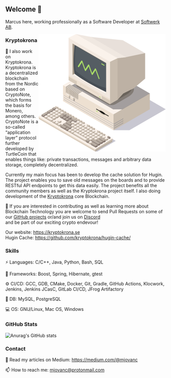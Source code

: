 ## Welcome 👋

Marcus here, working professionally as a Software Developer at [Softwerk AB](https://github.com/softwerkab).

<a href="https://kryptokrona.se/">
    <img src="./xkr-mining-400x369.png" width="400" align="right">
</a>

### Kryptokrona

🔭 I also work on Kryptokrona. Kryptokrona is a decentralized blockchain from the Nordic based on CryptoNote, which forms the basis for Monero, among others. CryptoNote is a so-called “application layer” protocol further developed by TurtleCoin that enables things like: private transactions, messages and arbitrary data storage, completely decentralized.

Currently my main focus has been to develop the cache solution for Hugin. The project enables you to save old messages on the boards and to provide RESTful API endpoints to get this data easily. The project benefits all the community members as well as the Kryptokrona project itself. I also doing development of the [Kryptokrona](https://github.com/kryptokrona/kryptokrona) core Blockchain.

🌱 If you are interested in contributing as well as learning more about Blockchain Technology you are welcome to send Pull Requests on some of our [GitHub projects](https://github.com/kryptokrona/) or/and join us on [Discord](https://discord.gg/mkRpVgDubC) \
and be part of our exciting crypto endevour!

Our website: https://kryptokrona.se \
Hugin Cache: https://github.com/kryptokrona/hugin-cache/

### Skills

⚡ Languages: C/C++, Java, Python, Bash, SQL

🔌 Frameworks: Boost, Spring, Hibernate, gtest

⚙️ CI/CD: GCC, GDB, CMake, Docker, Git, Gradle, GitHub Actions, Klocwork, Jenkins, Jenkins JCasC, GitLab CI/CD, JFrog Artifactory

💾 DB: MySQL, PostgreSQL

💻 OS: GNU/Linux, Mac OS, Windows


### GitHub Stats

![Anurag's GitHub stats](https://github-readme-stats.vercel.app/api?username=mjovanc&show_icons=true&theme=default)

### Contact

🔮 Read my articles on Medium: https://medium.com/@mjovanc

📫 How to reach me: mjovanc@protonmail.com 
